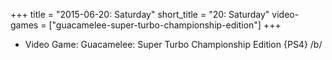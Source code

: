 +++
title = "2015-06-20: Saturday"
short_title = "20: Saturday"
video-games = ["guacamelee-super-turbo-championship-edition"]
+++


* Video Game: Guacamelee: Super Turbo Championship Edition {PS4} /b/